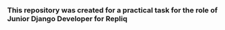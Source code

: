 ### This repository was created for a practical task for the role of Junior Django Developer for Repliq
